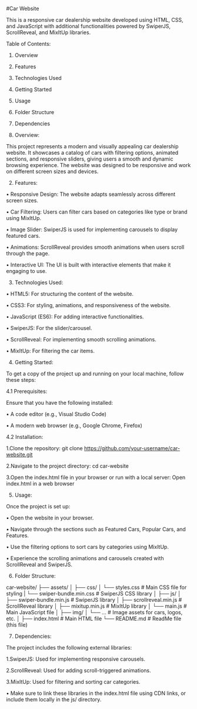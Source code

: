 #Car Website

This is a responsive car dealership website developed using HTML, CSS, and JavaScript with additional functionalities powered by SwiperJS, ScrollReveal, and MixItUp libraries.

Table of Contents:

   1. Overview

   2. Features
 
   3. Technologies Used
 
   4. Getting Started
 
   5. Usage
 
   6. Folder Structure
 
   7. Dependencies

1. Overview:

 This project represents a modern and visually appealing car dealership website. It showcases a catalog 
 of cars with filtering options, animated sections, and responsive sliders, giving users a smooth and 
 dynamic browsing experience. The website was designed to be responsive and work on different screen 
 sizes and devices.

2. Features:

  • Responsive Design: The website adapts seamlessly across different screen sizes.
  
  • Car Filtering: Users can filter cars based on categories like type or brand using MixItUp.
  
  • Image Slider: SwiperJS is used for implementing carousels to display featured cars.
  
  • Animations: ScrollReveal provides smooth animations when users scroll through the page.
  
  • Interactive UI: The UI is built with interactive elements that make it engaging to use.

3. Technologies Used:

  • HTML5: For structuring the content of the website.
  
  • CSS3: For styling, animations, and responsiveness of the website.
  
  • JavaScript (ES6): For adding interactive functionalities.
  
  • SwiperJS: For the slider/carousel.
  
  • ScrollReveal: For implementing smooth scrolling animations.
  
  • MixItUp: For filtering the car items.

4. Getting Started:

  To get a copy of the project up and running on your local machine, follow these steps:

4.1 Prerequisites:

  Ensure that you have the following installed:

   • A code editor (e.g., Visual Studio Code)

   • A modern web browser (e.g., Google Chrome, Firefox)

4.2 Installation:

   1.Clone the repository:
      git clone https://github.com/your-username/car-website.git

   2.Navigate to the project directory:
     cd car-website

   3.Open the index.html file in your browser or run with a local server:
     Open index.html in a web browser

5. Usage:

  Once the project is set up:

   • Open the website in your browser.
   
   • Navigate through the sections such as Featured Cars, Popular Cars, and Features.
   
   • Use the filtering options to sort cars by categories using MixItUp.
   
   • Experience the scrolling animations and carousels created with ScrollReveal and SwiperJS.

6. Folder Structure:

car-website/
├── assets/
│
├── css/
│   └── styles.css        # Main CSS file for styling
|   └── swiper-bundle.min.css # SwiperJS CSS library
│
├── js/
│   ├── swiper-bundle.min.js     # SwiperJS library
│   ├── scrollreveal.min.js # ScrollReveal library
│   ├── mixitup.min.js    # MixItUp library
│   └── main.js           # Main JavaScript file
│
├── img/
│   └── ...               # Image assets for cars, logos, etc.
│
├── index.html            # Main HTML file
└── README.md             # ReadMe file (this file)


7. Dependencies:

  The project includes the following external libraries:

   1.SwiperJS: Used for implementing responsive carousels.
   
   2.ScrollReveal: Used for adding scroll-triggered animations.
   
   3.MixItUp: Used for filtering and sorting car categories.

   • Make sure to link these libraries in the index.html file using CDN links, or include them locally in 
   the js/ directory.
   
